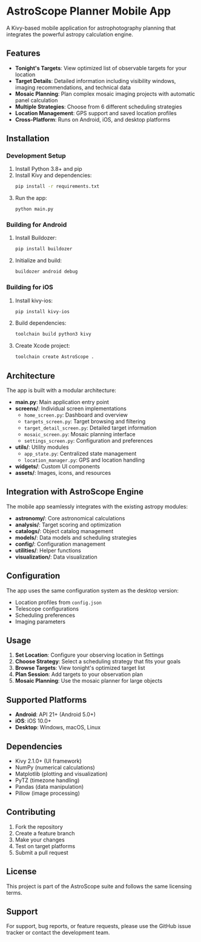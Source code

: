 # AstroScope Planner Mobile App

A Kivy-based mobile application for astrophotography planning that integrates the powerful astropy calculation engine.

## Features

- **Tonight's Targets**: View optimized list of observable targets for your location
- **Target Details**: Detailed information including visibility windows, imaging recommendations, and technical data
- **Mosaic Planning**: Plan complex mosaic imaging projects with automatic panel calculation
- **Multiple Strategies**: Choose from 6 different scheduling strategies
- **Location Management**: GPS support and saved location profiles
- **Cross-Platform**: Runs on Android, iOS, and desktop platforms

## Installation

### Development Setup

1. Install Python 3.8+ and pip
2. Install Kivy and dependencies:
   ```bash
   pip install -r requirements.txt
   ```
3. Run the app:
   ```bash
   python main.py
   ```

### Building for Android

1. Install Buildozer:
   ```bash
   pip install buildozer
   ```
2. Initialize and build:
   ```bash
   buildozer android debug
   ```

### Building for iOS

1. Install kivy-ios:
   ```bash
   pip install kivy-ios
   ```
2. Build dependencies:
   ```bash
   toolchain build python3 kivy
   ```
3. Create Xcode project:
   ```bash
   toolchain create AstroScope .
   ```

## Architecture

The app is built with a modular architecture:

- **main.py**: Main application entry point
- **screens/**: Individual screen implementations
  - `home_screen.py`: Dashboard and overview
  - `targets_screen.py`: Target browsing and filtering
  - `target_detail_screen.py`: Detailed target information
  - `mosaic_screen.py`: Mosaic planning interface
  - `settings_screen.py`: Configuration and preferences
- **utils/**: Utility modules
  - `app_state.py`: Centralized state management
  - `location_manager.py`: GPS and location handling
- **widgets/**: Custom UI components
- **assets/**: Images, icons, and resources

## Integration with AstroScope Engine

The mobile app seamlessly integrates with the existing astropy modules:

- **astronomy/**: Core astronomical calculations
- **analysis/**: Target scoring and optimization
- **catalogs/**: Object catalog management
- **models/**: Data models and scheduling strategies
- **config/**: Configuration management
- **utilities/**: Helper functions
- **visualization/**: Data visualization

## Configuration

The app uses the same configuration system as the desktop version:

- Location profiles from `config.json`
- Telescope configurations
- Scheduling preferences
- Imaging parameters

## Usage

1. **Set Location**: Configure your observing location in Settings
2. **Choose Strategy**: Select a scheduling strategy that fits your goals
3. **Browse Targets**: View tonight's optimized target list
4. **Plan Session**: Add targets to your observation plan
5. **Mosaic Planning**: Use the mosaic planner for large objects

## Supported Platforms

- **Android**: API 21+ (Android 5.0+)
- **iOS**: iOS 10.0+
- **Desktop**: Windows, macOS, Linux

## Dependencies

- Kivy 2.1.0+ (UI framework)
- NumPy (numerical calculations)
- Matplotlib (plotting and visualization)
- PyTZ (timezone handling)
- Pandas (data manipulation)
- Pillow (image processing)

## Contributing

1. Fork the repository
2. Create a feature branch
3. Make your changes
4. Test on target platforms
5. Submit a pull request

## License

This project is part of the AstroScope suite and follows the same licensing terms.

## Support

For support, bug reports, or feature requests, please use the GitHub issue tracker or contact the development team.